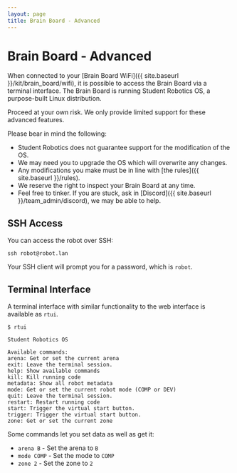 ```yaml
---
layout: page
title: Brain Board - Advanced
---
```



# Brain Board - Advanced

When connected to your [Brain Board WiFi]({{ site.baseurl }}/kit/brain_board/wifi), it is possible to access the Brain Board via a terminal interface.
The Brain Board is running Student Robotics OS, a purpose-built Linux distribution.

<div class="warning">
Proceed at your own risk. We only provide limited support for these advanced features.
</div>

Please bear in mind the following:

- Student Robotics does not guarantee support for the modification of the OS.
- We may need you to upgrade the OS which will overwrite any changes.
- Any modifications you make must be in line with [the rules]({{ site.baseurl }}/rules).
- We reserve the right to inspect your Brain Board at any time.
- Feel free to tinker. If you are stuck, ask in [Discord]({{ site.baseurl }}/team_admin/discord), we may be able to help.


## SSH Access

You can access the robot over SSH:

```shell
ssh robot@robot.lan
```

Your SSH client will prompt you for a password, which is `robot`.


## Terminal Interface

A terminal interface with similar functionality to the web interface is available as `rtui`.

```shell
$ rtui

Student Robotics OS

Available commands:
arena: Get or set the current arena
exit: Leave the terminal session.
help: Show available commands
kill: Kill running code
metadata: Show all robot metadata
mode: Get or set the current robot mode (COMP or DEV)
quit: Leave the terminal session.
restart: Restart running code
start: Trigger the virtual start button.
trigger: Trigger the virtual start button.
zone: Get or set the current zone
```

Some commands let you set data as well as get it:

- `arena B` - Set the arena to `B`
- `mode COMP` - Set the mode to `COMP`
- `zone 2` - Set the zone to `2`
